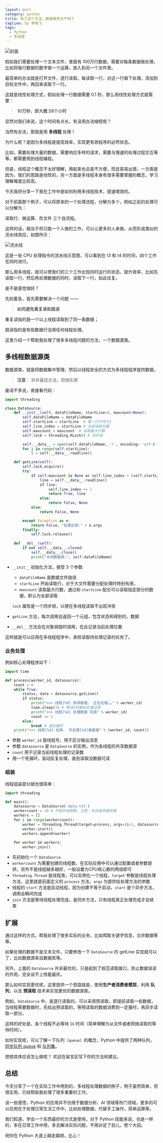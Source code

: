 ```yaml
---
layout: post
category: python
title: 有了这个方法，数据再多也不怕了
tagline: by 李晓飞
tags:
  - Python
  - 多线程
---
```

![封面](http://www.justdopython.com/images/2021/09/thread/00.png)

假如我们需要处理一个文本文件，里面有 100万行数据，需要对每条数据做处理，比如将每行数据的数字做一个运算，放入到另一个文件里。

最简单的办法就是打开文件，逐行读取，每读取一行，对这一行做下处理，添加到目标文件中，再回来读取下一行。

这就是线性处理方式，假如处理一行数据需要 0.1 秒，那么用线性处理方式就需要：

> **10万秒，即大概 28个小时**

显然对我们来说，这个时间有点长，有没用办法缩短呢？

当然有办法，那就是用 **多线程** 处理！

为什么呢？是因为多线程是提高效率，实现更有效程序的必然状态。

比如，需要处理大量的数据，需要响应多样的请求，需要与慢速的处理过程交互等等，都需要用到线程编程。

但是，线程这个概念不太好理解，用起来也总是不方便，而且容易出错，一方面是因为，我们的思路是线性的，另一方面是多线程本身有很多需要掌握的概念，学习理解难度比较高。

今天我将分享一下我在工作中是如何利用多线程技术，提速增效的。

<!--more-->

对于前面那个例子，可以将原来的一个处理流程，分解为多个，例如之前的处理可以分解为：

读取行、做运算、存文件 三个自流程。

这样的话，相当于将只能一个人做的工作，可以让更多的人来做，从而形成类似的流水线效应，如图所示：

![流水线](http://www.justdopython.com/images/2021/09/thread/02.jpg)

这是一张 CPU 处理指令的流水线示意图，可以看到在 t3 和 t4 的时间，四个工作在同时进行。

那么用多线程，就可以使我们的三个工作出现同时运行的状态，提升效率，比如先读取一行，然后再处理数据的同时，读取下一行，如此往复。

是不是感觉很好？

先别着急，首先需要解决一个问题 ——

> **如何避免重复读和跳读**

重复读指的是一个以上线程读取到了同一条数据；

跳读指的是有些数据行没用任何线程处理。

这里介绍一个帮助我处理了很多多线程问题的方法，一个数据源类。

## 多线程数据源类

数据源类，就是将数据集中管理，然后以线程安全的方式为多线程程序提供数据。

> **注意**： 并非最佳方法，但很实用

废话不多说，直接看代码：

```python
import threading

class DataSource:
    def __init__(self, dataFileName, startLine=0, maxcount=None):
        self.dataFileName = dataFileName
        self.startLine = startLine  # 第一行行号为1
        self.line_index = startLine # 当前读取位置
        self.maxcount = maxcount  # 读取最大行数
        self.lock = threading.RLock() # 同步锁        

        self.__data__ = open(self.dataFileName, 'r', encoding= 'utf-8')
        for i in range(self.startLine):
            l = self.__data__.readline()

    def getLine(self):
        self.lock.acquire()
        try:
            if self.maxcount is None or self.line_index < (self.startLine + self.maxcount):
                line = self.__data__.readline()
                if line:
                    self.line_index += 1
                    return True, line
                else:
                    return False, None
            else:
                return False, None

        except Exception as e:
            return False, "处理出错:" + e.args
        finally:
            self.lock.release()
    
    def __del__(self):
        if not self.__data__.closed:
            self.__data__.close()
            print("关闭数据源:", self.dataFileName)
```

- `__init__` 初始化方法，接受 3 个参数
  - `dataFileName` 是数据文件路径
  - `startLine` 开始读取行，对于大文件需要分配处理时特别有用，
  - `maxcount` 读取最大行数，通过和 `startLine` 配合可以读取指定部分的数据，默认为全部读取

  `lock` 属性是一个同步锁，以便在多线程读取不出现冲突
- `getLine` 方法，每次调用会返回一个元组，包含状态和得到的，数据
- `__del__` 方法会在对象销毁时调用，在此记录当前处理位置

这样就是可以应用在多线程程序中，承担读取待处理记录的任务了。

### 业务处理

例如核心处理程序如下：

```python
import time

def process(worker_id, datasource):
    count = 0
    while True:
        status, data = datasource.getLine()
        if status:
            print(">>> 线程[%d] 获得数据， 正在处理……" % worker_id)
            time.sleep(3) # 等待3秒模拟处理过程
            print(">>> 线程[%d] 处理数据 完成" % worker_id)
            count += 1
        else:
            break # 退出循环
    print(">>> 线程[%d] 结束， 共处理[%d]条数据" % (worker_id, count))
```

- 参数 `worker_id` 是线程号，用于区分输出消息
- 参数 `datasource` 是 `DataSource` 的实例，作为各线程的共享数据源
- `count` 用于记录当前线程处理的记录数
- 用一个死循环，驱动反复处理，直到读取没数据可读

### 组装

线程组装部分就也很简单：

```python
import threading

def main():
    datasource = DataSource('data.txt') 
    workercount = 10 # 开启的线程数，注意：并非越多越快哦
    workers = []
    for i in range(workercount):
        worker = threading.Thread(target=process, args=(i+1, datasource))
        worker.start()
        workers.append(worker)
    
    for worker in workers:
        worker.join()
```

- 先初始化一个 `DataSource`
- `workercount` 为需要创建的线程数，在实际应用中可以通过配置或者参数提供，另外不是线程越多越好，一般设置为CPU核心数的两倍即可
- `threading.Thread` 是线程类，可以实例化一个线程，`target` 参数是线程处理方法，这里就是前面定义的 `process` 方法，`args` 为提供给处理方法的参数
- 线程的 `start` 方法是启动线程，因为创建不等于启动，`start` 是个异步方法，调用会瞬间完成
- `join` 方法是等待线程处理完成，是同步方法，只有线程真正处理完成才会结束

## 扩展

通过这样的方式，帮我处理了很多实际的业务，比如爬取关键字信息，合并数据等等。

如果处理的数据不是文本文件，只要修改一下 `DataSource` 的 getLine 实现就可以了，比如数据源来自数据库等。

另外，上面的 `DataSource` 并非最优的，只是起到了规范读取接口，防止数据误读的作用，完全谈不上性能最优。

那么如何实现更优呢，这里提供一个思路就是，使用**生产者消费者模型**，利用 **队列**，以及 **预读取** 技术来实现更优的数据源类。

例如，`DataSource` 中，是逐行读取的，可以采用预读取，即提前读取一些数据，当线程需要数据时，先给出预读取的，等预读取的数据消费到一定量时，再异步读取一部分。

这样的好处是，各个线程不必等待 `IO` 时间（简单理解为从文件或者网络读取的等待时间）。

如何实现呢，可以了解一下队列（`queue`）的概念，Python 中提供了两种队列，[同步队列 queue](https://docs.python.org/3/library/queue.html '同步队列') 和 [队列集](https://docs.python.org/zh-cn/3/library/asyncio-queue.html '队列集')。

想想具体应该怎么做呢？ 欢迎在留言区写下你的方法和建议。

## 总结

今天分享了一个在实际工作中用到的，多线程处理数据的例子，例子虽然简单，但很实用，已经帮助我处理了很多重要的工作。

谈一些感悟，Python 的应用并不仅限于数据分析、AI 领域等热门领域，更多的可以应用在于处理日常生活工作中，比如处理数据，代替手工操作，简单运算等。

我们知道，学会一个东西最好的方式是使用，对于 Python 技能来说，也是一样的，多在日常工作中用，多去解决实际问题，不用卯足了劲儿，憋个大招。

祝你在 Python 大道上越走越顺，比心！
